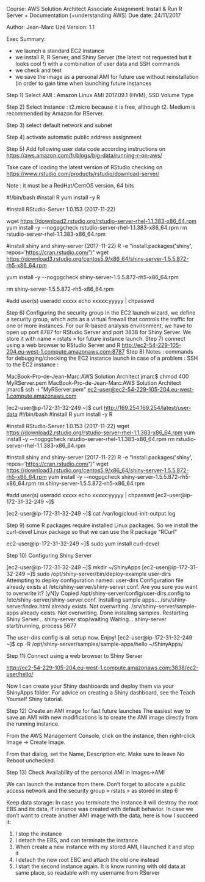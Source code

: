 Course: AWS Solution Architect Associate
Assignment: Install & Run R Server + Documentation (+understanding AWS)
Due date: 24/11/2017

Author: Jean-Marc Uzé
Version: 1.1

Exec Summary:
-	we launch a standard EC2 instance
-	we install R, R Server, and Shiny Server (the latest not requested but it looks cool !) with a combination of user data and SSH commands
-	we check and test
-	we save the image as a personal AMI for future use without reinstallation (in order to gain time when launching future instances




Step 1) Select AMI : Amazon Linux AMI 2017.09.1 (HVM), SSD Volume Type

Step 2) Select Instance : t2.micro because it is free, although t2. Medium is recommended by Amazon for RServer.

Step 3) select default network and subnet

Step 4) activate automatic public address assignment

Step 5) Add following user data code according instructions on 
https://aws.amazon.com/fr/blogs/big-data/running-r-on-aws/

Take care of loading the latest version of RStudio checking on  https://www.rstudio.com/products/rstudio/download-server/

Note : it must be a RedHat/CentOS version, 64 bits

#!/bin/bash
#install R
yum install -y R

#install RStudio-Server 1.0.153 (2017-11-22)

wget https://download2.rstudio.org/rstudio-server-rhel-1.1.383-x86_64.rpm
yum install -y --nogpgcheck rstudio-server-rhel-1.1.383-x86_64.rpm
rm rstudio-server-rhel-1.1.383-x86_64.rpm

#install shiny and shiny-server (2017-11-22)
R -e "install.packages('shiny', repos='https://cran.rstudio.com/')"
wget https://download3.rstudio.org/centos5.9/x86_64/shiny-server-1.5.5.872-rh5-x86_64.rpm

yum install -y --nogpgcheck shiny-server-1.5.5.872-rh5-x86_64.rpm

rm shiny-server-1.5.5.872-rh5-x86_64.rpm

#add user(s)
useradd xxxxx
echo xxxxx:yyyyy | chpasswd

Step 6)  Configuring the security group
In the EC2 launch wizard, we define a security group, which acts as a virtual firewall that controls the traffic for one or more instances. For our R-based analysis environment, we have to open up port 8787 for RStudio Server and port 3838 for Shiny Server.
We store it with name « rstats » for future instance launch.
Step 7) connect using a web browser to RStudio Server and R
http://ec2-54-229-105-204.eu-west-1.compute.amazonaws.com:8787
Step 8) Notes : commands for debugging/checking the EC2 instance launch in case of a problem :
SSH to the EC2 instance :

MacBook-Pro-de-Jean-Marc:AWS Solution Architect jmarc$ chmod 400 MyRServer.pem
MacBook-Pro-de-Jean-Marc:AWS Solution Architect jmarc$ ssh -i "MyRServer.pem" ec2-user@ec2-54-229-105-204.eu-west-1.compute.amazonaws.com



[ec2-user@ip-172-31-32-249 ~]$ curl http://169.254.169.254/latest/user-data
#!/bin/bash
#install R
yum install -y R

#install RStudio-Server 1.0.153 (2017-11-22)
wget https://download2.rstudio.org/rstudio-server-rhel-1.1.383-x86_64.rpm
yum install -y --nogpgcheck rstudio-server-rhel-1.1.383-x86_64.rpm
rm rstudio-server-rhel-1.1.383-x86_64.rpm

#install shiny and shiny-server (2017-11-22)
R -e "install.packages('shiny', repos='https://cran.rstudio.com/')"
wget https://download3.rstudio.org/centos5.9/x86_64/shiny-server-1.5.5.872-rh5-x86_64.rpm
yum install -y --nogpgcheck shiny-server-1.5.5.872-rh5-x86_64.rpm
rm shiny-server-1.5.5.872-rh5-x86_64.rpm

#add user(s)
useradd xxxxx
echo xxxxx:yyyyy | chpasswd [ec2-user@ip-172-31-32-249 ~]$


[ec2-user@ip-172-31-32-249 ~]$ cat /var/log/cloud-init-output.log



Step 9)  some R packages require installed Linux packages. So we install the curl-devel Linux package so that we can use the R package “RCurl”

ec2-user@ip-172-31-32-249 ~]$ sudo yum install curl-devel

Step 10) Configuring Shiny Server

[ec2-user@ip-172-31-32-249 ~]$ mkdir ~/ShinyApps
[ec2-user@ip-172-31-32-249 ~]$ sudo /opt/shiny-server/bin/deploy-example user-dirs
Attempting to deploy configuration named: user-dirs
Configuration file already exists at /etc/shiny-server/shiny-server.conf. Are you sure you want to overwrite it? [yN]y
Copied /opt/shiny-server/config/user-dirs.config to /etc/shiny-server/shiny-server.conf.
Installing sample apps...
/srv/shiny-server/index.html already exists. Not overwriting.
/srv/shiny-server/sample-apps already exists. Not overwriting.
Done installing samples.
Restarting Shiny Server...
shiny-server stop/waiting
Waiting...
shiny-server start/running, process 5677

The user-dirs config is all setup now. Enjoy!
[ec2-user@ip-172-31-32-249 ~]$ cp -R /opt/shiny-server/samples/sample-apps/hello ~/ShinyApps/


Step 11) Connect using a web browser to Shiny Server

http://ec2-54-229-105-204.eu-west-1.compute.amazonaws.com:3838/ec2-user/hello/

Now I can create your Shiny dashboards and deploy them via your ShinyApps folder. For advice on creating a Shiny dashboard, see the Teach Yourself Shiny tutorial.


Step 12) Create an AMI image for fast future launches
The easiest way to save an AMI with new modifications is to create the AMI image directly from the running instance.

From the AWS Management Console, click on the instance, then right-click Image -> Create Image.

From that dialog, set the Name, Description etc. Make sure to leave No Reboot unchecked. 

Step 13) Check Availability of the personal AMI in Images->AMI 

We can launch the instance from there.
Don’t forget to allocate a public access network and the  security group « rstats » as stored in step 6





Keep data storage:
In case you terminate the instance it will destroy the root EBS and its data, if instance was created with default behavior.
In case we don’t want to create another AMI image with the data, here is how I succeed it:
1)	I stop the instance
2)	I detach the EBS, and can terminate the instance.
3)	When create a new instance with my stored AMI, I launched it and stop it
4)	I detach the new root EBC and attach the old one instead
5)	I start the second instance again. It is know running with old data at same place, so readable with my username from RServer


